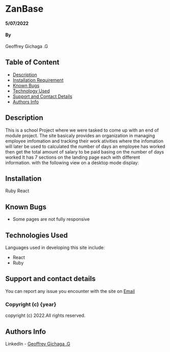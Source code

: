 # ZanBase
#### 5/07/2022
#### By 
Geoffrey Gichaga .G

## Table of Content

+ [Description](#description)
+ [Installation Requirement](#Installation)
+ [Known Bugs](#Known-Bugs)
+ [Technology Used](#technology-used)
+ [Support and Contact Details](#Support-and-contact-details)
+ [Authors Info](#author-Info)

## Description
This is a school Project where we were tasked to come up with an end of module project.
The site basicaly  provides an organization in managing employee imfomation and tracking their work ativities where the infomation will later be used to calculated the number of days an employee has worked then get the total amount of salary to be paid basing on the number of days worked
It has 7 sections on the landing page each with different information.
with the following view on a desktop mode display:

## Installation
Ruby
React

## Known Bugs
- Some pages are not fully responsive 

## Technologies Used

Languages used in developing this site include:
* React 
* Ruby

## Support and contact details
You can report any issue you encounter with the site on [Email](geoffrey.githinji@student.moringaschool.com)

### Copyright (c) {year}
copyright (c) 2022.All rights reserved.


## Authors Info
LinkedIn - [Geoffrey Gichaga .G](https://www.linkedin.com/in/geoffrey-gichaga-234318ba/)



